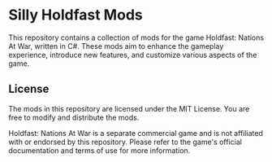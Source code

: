 # Silly Holdfast Mods
This repository contains a collection of mods for the game Holdfast: Nations At War, written in C#. These mods aim to enhance the gameplay experience, introduce new features, and customize various aspects of the game.

## License
The mods in this repository are licensed under the MIT License. You are free to modify and distribute the mods.

Holdfast: Nations At War is a separate commercial game and is not affiliated with or endorsed by this repository. Please refer to the game's official documentation and terms of use for more information.
